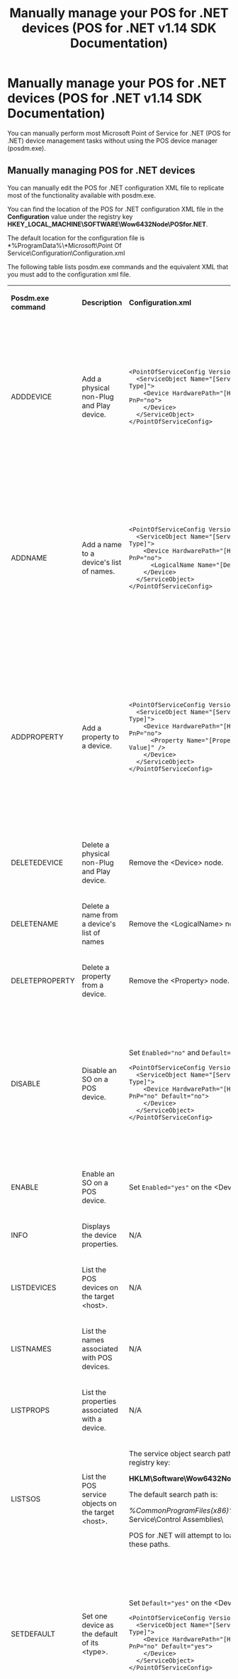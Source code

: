 ﻿---
title: Manually manage your POS for .NET devices (POS for .NET v1.14 SDK Documentation)
description: Manually manage your POS for .NET devices (POS for .NET v1.14 SDK Documentation) (POS for .NET v1.14 SDK Documentation)
ms.date: 03/03/2014
ms.topic: how-to
ms.custom: pos-restored-from-archive
---

# Manually manage your POS for .NET devices (POS for .NET v1.14 SDK Documentation)

You can manually perform most Microsoft Point of Service for .NET (POS for .NET) device management tasks without using the POS device manager (posdm.exe).

## Manually managing POS for .NET devices

You can manually edit the POS for .NET configuration XML file to replicate most of the functionality available with posdm.exe.

You can find the location of the POS for .NET configuration XML file in the **Configuration** value under the registry key **HKEY\_LOCAL\_MACHINE\\SOFTWARE\\Wow6432Node\\POSfor.NET**.

The default location for the configuration file is *%ProgramData%\\*Microsoft\\Point Of Service\\Configuration\\Configuration.xml

The following table lists posdm.exe commands and the equivalent XML that you must add to the configuration xml file.

<!-- markdownlint-disable MD033 -->
<table>
<colgroup>
<col style="width: 25%" />
<col style="width: 25%" />
<col style="width: 25%" />
<col style="width: 25%" />
</colgroup>
<tbody>
<tr class="odd">
<td><p><strong>Posdm.exe command</strong></p></td>
<td><p><strong>Description</strong></p></td>
<td><p><strong>Configuration.xml</strong></p></td>
<td><p><strong>Example</strong></p></td>
</tr>
<tr class="even">
<td><p>ADDDEVICE</p></td>
<td><p>Add a physical non-Plug and Play device.</p></td>
<td><pre><code>&lt;PointOfServiceConfig Version=&quot;1.0&quot;&gt;
  &lt;ServiceObject Name=&quot;[Service Object Name]&quot; Type=&quot;[Device Type]&quot;&gt;
    &lt;Device HardwarePath=&quot;[Hardware Path]&quot; Enabled=&quot;yes&quot; PnP=&quot;no&quot;&gt;
    &lt;/Device&gt;
  &lt;/ServiceObject&gt;
&lt;/PointOfServiceConfig&gt;</code></pre></td>
<td><p>Posdm.exe command:</p>
<p><code>Posdm ADDDEVICE COM1 /SONAME:&quot;Microsoft Msr Simulator&quot; /Type:msr</code></p>
<p>Configuration.xml:</p>
<pre><code>&lt;PointOfServiceConfig Version=&quot;1.0&quot;&gt;
  &lt;ServiceObject Name=&quot;Microsoft Msr Simulator&quot; Type=&quot;Msr&quot;&gt;
    &lt;Device HardwarePath=&quot;COM1&quot; Enabled=&quot;yes&quot; PnP=&quot;no&quot;&gt;
    &lt;/Device&gt;
  &lt;/ServiceObject&gt;
&lt;/PointOfServiceConfig&gt;</code></pre></td>
</tr>
<tr class="odd">
<td><p>ADDNAME</p></td>
<td><p>Add a name to a device's list of names.</p></td>
<td><pre><code>&lt;PointOfServiceConfig Version=&quot;1.0&quot;&gt;
  &lt;ServiceObject Name=&quot;[Service Object Name]&quot; Type=&quot;[Device Type]&quot;&gt;
    &lt;Device HardwarePath=&quot;[Hardware Path]&quot; Enabled=&quot;yes&quot; PnP=&quot;no&quot;&gt;
      &lt;LogicalName Name=&quot;[Device Name]&quot; /&gt;
    &lt;/Device&gt;
  &lt;/ServiceObject&gt;
&lt;/PointOfServiceConfig&gt;</code></pre></td>
<td><p>Posdm.exe command:</p>
<p><code>Posdm ADDNAME MyName /SONAME:&quot;Microsoft Msr Simulator&quot; /Path:COM1</code></p>
<p>Configuration.xml:</p>
<pre><code>&lt;PointOfServiceConfig Version=&quot;1.0&quot;&gt;
  &lt;ServiceObject Name=&quot;Microsoft Msr Simulator&quot; Type=&quot;Msr&quot;&gt;
    &lt;Device HardwarePath=&quot;COM1&quot; Enabled=&quot;yes&quot; PnP=&quot;no&quot;&gt;
     &lt;LogicalName Name=&quot;MyName&quot; /&gt;
    &lt;/Device&gt;
  &lt;/ServiceObject&gt;
&lt;/PointOfServiceConfig&gt;</code></pre></td>
</tr>
<tr class="even">
<td><p>ADDPROPERTY</p></td>
<td><p>Add a property to a device.</p></td>
<td><pre><code>&lt;PointOfServiceConfig Version=&quot;1.0&quot;&gt;
  &lt;ServiceObject Name=&quot;[Service Object Name]&quot; Type=&quot;[Device Type]&quot;&gt;
    &lt;Device HardwarePath=&quot;[Hardware Path]&quot; Enabled=&quot;yes&quot; PnP=&quot;no&quot;&gt;
      &lt;Property Name=&quot;[Property Name]&quot; Value=&quot;[Property Value]&quot; /&gt;
    &lt;/Device&gt;
  &lt;/ServiceObject&gt;
&lt;/PointOfServiceConfig&gt;</code></pre></td>
<td><p>Posdm.exe command:</p>
<p><code>Posdm addproperty MyProperty MyValue /Name:MyName</code></p>
<p>Configuration.xml:</p>
<pre><code>&lt;PointOfServiceConfig Version=&quot;1.0&quot;&gt;
  &lt;ServiceObject Name=&quot;Microsoft Msr Simulator&quot; Type=&quot;Msr&quot;&gt;
    &lt;Device HardwarePath=&quot;COM1&quot; Enabled=&quot;yes&quot; PnP=&quot;no&quot;&gt;
     &lt;LogicalName Name=&quot;MyName&quot; /&gt;
     &lt;Property Name=&quot;MyProperty&quot; Value=&quot;MyValue&quot; /&gt;
    &lt;/Device&gt;
  &lt;/ServiceObject&gt;
&lt;/PointOfServiceConfig&gt;</code></pre></td>
</tr>
<tr class="odd">
<td><p>DELETEDEVICE</p></td>
<td><p>Delete a physical non-Plug and Play device.</p></td>
<td><p>Remove the &lt;Device&gt; node.</p></td>
<td></td>
</tr>
<tr class="even">
<td><p>DELETENAME</p></td>
<td><p>Delete a name from a device's list of names</p></td>
<td><p>Remove the &lt;LogicalName&gt; node.</p></td>
<td></td>
</tr>
<tr class="odd">
<td><p>DELETEPROPERTY</p></td>
<td><p>Delete a property from a device.</p></td>
<td><p>Remove the &lt;Property&gt; node.</p></td>
<td></td>
</tr>
<tr class="even">
<td><p>DISABLE</p></td>
<td><p>Disable an SO on a POS device.</p></td>
<td><p>Set <code>Enabled=&quot;no&quot;</code> and <code>Default=&quot;no&quot;</code> on the &lt;Device&gt; node.</p>
<pre><code>&lt;PointOfServiceConfig Version=&quot;1.0&quot;&gt;
  &lt;ServiceObject Name=&quot;[Service Object Name]&quot; Type=&quot;[Device Type]&quot;&gt;
    &lt;Device HardwarePath=&quot;[Hardware Path]&quot; Enabled=&quot;no&quot; PnP=&quot;no&quot; Default=&quot;no&quot;&gt;
    &lt;/Device&gt;
  &lt;/ServiceObject&gt;
&lt;/PointOfServiceConfig&gt;</code></pre></td>
<td><p>Posdm.exe command:</p>
<p><code>Posdm disable /Path:COM1</code></p>
<p>Configuration.xml:</p>
<pre><code>&lt;PointOfServiceConfig Version=&quot;1.0&quot;&gt;
  &lt;ServiceObject Name=&quot;Microsoft Msr Simulator&quot; Type=&quot;Msr&quot;&gt;
    &lt;Device HardwarePath=&quot;COM1&quot; Enabled=&quot;no&quot; PnP=&quot;no&quot; Default=&quot;no&quot;&gt;
    &lt;/Device&gt;
  &lt;/ServiceObject&gt;
&lt;/PointOfServiceConfig&gt;</code></pre></td>
</tr>
<tr class="odd">
<td><p>ENABLE</p></td>
<td><p>Enable an SO on a POS device.</p></td>
<td><p>Set <code>Enabled=&quot;yes&quot;</code> on the &lt;Device&gt; node.</p></td>
<td></td>
</tr>
<tr class="even">
<td><p>INFO</p></td>
<td><p>Displays the device properties.</p></td>
<td><p>N/A</p></td>
<td></td>
</tr>
<tr class="odd">
<td><p>LISTDEVICES</p></td>
<td><p>List the POS devices on the target &lt;host&gt;.</p></td>
<td><p>N/A</p></td>
<td></td>
</tr>
<tr class="even">
<td><p>LISTNAMES</p></td>
<td><p>List the names associated with POS devices.</p></td>
<td><p>N/A</p></td>
<td></td>
</tr>
<tr class="odd">
<td><p>LISTPROPS</p></td>
<td><p>List the properties associated with a device.</p></td>
<td><p>N/A</p></td>
<td></td>
</tr>
<tr class="even">
<td><p>LISTSOS</p></td>
<td><p>List the POS service objects on the target &lt;host&gt;.</p></td>
<td><p>The service object search paths are all of the values under the registry key:</p>
<p><strong>HKLM\Software\Wow6432Node\Posfor.NET\ControlAssemblies</strong></p>
<p>The default search path is:</p>
<p><em>%CommonProgramFiles(x86)%</em>\Microsoft Shared\Point Of Service\Control Assemblies\</p>
<p>POS for .NET will attempt to load all service object DLL's found in these paths.</p></td>
<td></td>
</tr>
<tr class="odd">
<td><p>SETDEFAULT</p></td>
<td><p>Set one device as the default of its &lt;type&gt;.</p></td>
<td><p>Set <code>Default=&quot;yes&quot;</code> on the &lt;Device&gt; node.</p>
<pre><code>&lt;PointOfServiceConfig Version=&quot;1.0&quot;&gt;
  &lt;ServiceObject Name=&quot;[Service Object Name]&quot; Type=&quot;[Device Type]&quot;&gt;
    &lt;Device HardwarePath=&quot;[Hardware Path]&quot; Enabled=&quot;yes&quot; PnP=&quot;no&quot; Default=&quot;yes&quot;&gt;
    &lt;/Device&gt;
  &lt;/ServiceObject&gt;
&lt;/PointOfServiceConfig&gt;</code></pre></td>
<td><p>Posdm.exe command:</p>
<p><code>Posdm SETDEFAULT ON /Path:COM1</code></p>
<p>Configuration.xml:</p>
<pre><code>&lt;PointOfServiceConfig Version=&quot;1.0&quot;&gt;
  &lt;ServiceObject Name=&quot;Microsoft Msr Simulator&quot; Type=&quot;Msr&quot;&gt;
    &lt;Device HardwarePath=&quot;COM1&quot; Enabled=&quot;yes&quot; PnP=&quot;no&quot;  Default=&quot;yes&quot;&gt;
    &lt;/Device&gt;
  &lt;/ServiceObject&gt;
&lt;/PointOfServiceConfig&gt;</code></pre></td>
</tr>
<tr class="even">
<td><p>SETPATH</p></td>
<td><p>Sets the non-Plug and Play POS device &lt;path&gt;.</p></td>
<td><pre><code>&lt;PointOfServiceConfig Version=&quot;1.0&quot;&gt;
  &lt;ServiceObject Name=&quot;[Service Object Name]&quot; Type=&quot;[Device Type]&quot;&gt;
    &lt;Device HardwarePath=&quot;[Hardware Path]&quot; Enabled=&quot;yes&quot; PnP=&quot;no&quot;&gt;
    &lt;/Device&gt;
  &lt;/ServiceObject&gt;
&lt;/PointOfServiceConfig&gt;</code></pre></td>
<td><p>Posdm.exe command:</p>
<p><code>Posdm SETPATH COM2 /SONAME:&quot;Microsoft Msr Simulator&quot; /Type:msr</code></p>
<p>Configuration.xml:</p>
<pre><code>&lt;PointOfServiceConfig Version=&quot;1.0&quot;&gt;
  &lt;ServiceObject Name=&quot;Microsoft Msr Simulator&quot; Type=&quot;Msr&quot;&gt;
    &lt;Device HardwarePath=&quot;COM2&quot; Enabled=&quot;yes&quot; PnP=&quot;no&quot;&gt;
    &lt;/Device&gt;
  &lt;/ServiceObject&gt;
&lt;/PointOfServiceConfig&gt;</code></pre></td>
</tr>
</tbody>
</table>
<!-- markdownlint-enable MD033 -->

